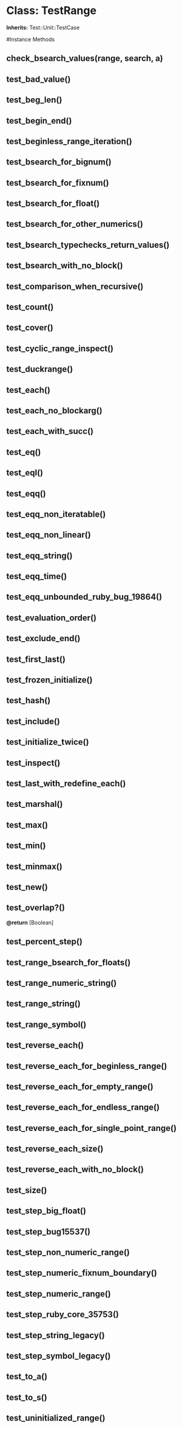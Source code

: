 # Class: TestRange
**Inherits:** Test::Unit::TestCase
    




#Instance Methods
## check_bsearch_values(range, search, a) [](#method-i-check_bsearch_values)

## test_bad_value() [](#method-i-test_bad_value)

## test_beg_len() [](#method-i-test_beg_len)

## test_begin_end() [](#method-i-test_begin_end)

## test_beginless_range_iteration() [](#method-i-test_beginless_range_iteration)

## test_bsearch_for_bignum() [](#method-i-test_bsearch_for_bignum)

## test_bsearch_for_fixnum() [](#method-i-test_bsearch_for_fixnum)

## test_bsearch_for_float() [](#method-i-test_bsearch_for_float)

## test_bsearch_for_other_numerics() [](#method-i-test_bsearch_for_other_numerics)

## test_bsearch_typechecks_return_values() [](#method-i-test_bsearch_typechecks_return_values)

## test_bsearch_with_no_block() [](#method-i-test_bsearch_with_no_block)

## test_comparison_when_recursive() [](#method-i-test_comparison_when_recursive)

## test_count() [](#method-i-test_count)

## test_cover() [](#method-i-test_cover)

## test_cyclic_range_inspect() [](#method-i-test_cyclic_range_inspect)

## test_duckrange() [](#method-i-test_duckrange)

## test_each() [](#method-i-test_each)

## test_each_no_blockarg() [](#method-i-test_each_no_blockarg)

## test_each_with_succ() [](#method-i-test_each_with_succ)

## test_eq() [](#method-i-test_eq)

## test_eql() [](#method-i-test_eql)

## test_eqq() [](#method-i-test_eqq)

## test_eqq_non_iteratable() [](#method-i-test_eqq_non_iteratable)

## test_eqq_non_linear() [](#method-i-test_eqq_non_linear)

## test_eqq_string() [](#method-i-test_eqq_string)

## test_eqq_time() [](#method-i-test_eqq_time)

## test_eqq_unbounded_ruby_bug_19864() [](#method-i-test_eqq_unbounded_ruby_bug_19864)

## test_evaluation_order() [](#method-i-test_evaluation_order)

## test_exclude_end() [](#method-i-test_exclude_end)

## test_first_last() [](#method-i-test_first_last)

## test_frozen_initialize() [](#method-i-test_frozen_initialize)

## test_hash() [](#method-i-test_hash)

## test_include() [](#method-i-test_include)

## test_initialize_twice() [](#method-i-test_initialize_twice)

## test_inspect() [](#method-i-test_inspect)

## test_last_with_redefine_each() [](#method-i-test_last_with_redefine_each)

## test_marshal() [](#method-i-test_marshal)

## test_max() [](#method-i-test_max)

## test_min() [](#method-i-test_min)

## test_minmax() [](#method-i-test_minmax)

## test_new() [](#method-i-test_new)

## test_overlap?() [](#method-i-test_overlap?)

**@return** [Boolean] 

## test_percent_step() [](#method-i-test_percent_step)

## test_range_bsearch_for_floats() [](#method-i-test_range_bsearch_for_floats)

## test_range_numeric_string() [](#method-i-test_range_numeric_string)

## test_range_string() [](#method-i-test_range_string)

## test_range_symbol() [](#method-i-test_range_symbol)

## test_reverse_each() [](#method-i-test_reverse_each)

## test_reverse_each_for_beginless_range() [](#method-i-test_reverse_each_for_beginless_range)

## test_reverse_each_for_empty_range() [](#method-i-test_reverse_each_for_empty_range)

## test_reverse_each_for_endless_range() [](#method-i-test_reverse_each_for_endless_range)

## test_reverse_each_for_single_point_range() [](#method-i-test_reverse_each_for_single_point_range)

## test_reverse_each_size() [](#method-i-test_reverse_each_size)

## test_reverse_each_with_no_block() [](#method-i-test_reverse_each_with_no_block)

## test_size() [](#method-i-test_size)

## test_step_big_float() [](#method-i-test_step_big_float)

## test_step_bug15537() [](#method-i-test_step_bug15537)

## test_step_non_numeric_range() [](#method-i-test_step_non_numeric_range)

## test_step_numeric_fixnum_boundary() [](#method-i-test_step_numeric_fixnum_boundary)

## test_step_numeric_range() [](#method-i-test_step_numeric_range)

## test_step_ruby_core_35753() [](#method-i-test_step_ruby_core_35753)

## test_step_string_legacy() [](#method-i-test_step_string_legacy)

## test_step_symbol_legacy() [](#method-i-test_step_symbol_legacy)

## test_to_a() [](#method-i-test_to_a)

## test_to_s() [](#method-i-test_to_s)

## test_uninitialized_range() [](#method-i-test_uninitialized_range)


